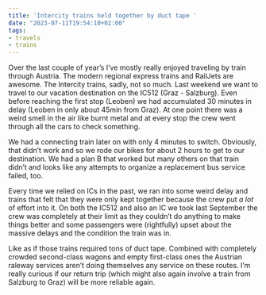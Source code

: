 ```yaml
---
title: 'Intercity trains held together by duct tape '
date: "2023-07-11T19:54:10+02:00"
tags:
- travels
- trains
---
```


Over the last couple of year’s I’ve mostly really enjoyed traveling by train through Austria. The modern regional express trains and RailJets are awesome. The Intercity trains, sadly, not so much. Last weekend we want to travel to our vacation destination on the IC512 (Graz - Salzburg). Even before reaching the first stop (Leoben) we had accumulated 30 minutes in delay (Leoben in only about 45min from Graz). At one point there was a weird smell in the air like burnt metal and at every stop the crew went through all the cars to check something.

We had a connecting train later on with only 4 minutes to switch. Obviously, that didn’t work and so we rode our bikes for about 2 hours to get to our destination. We had a plan B that worked but many others on that train didn’t and looks like any attempts to organize a replacement bus service failed, too. 

Every time we relied on ICs in the past, we ran into some weird delay and trains that felt that they were only kept together because the crew put *a lot* of effort into it. On both the IC512 and also an IC we took last September the crew was completely at their limit as they couldn’t do anything to make things better and some passengers were (rightfully) upset about the massive delays and the condition the train was in.

Like as if those trains required tons of duct tape. Combined with completely crowded second-class wagons and empty first-class ones the Austrian raleway services aren’t doing themselves any service on these routes. I’m really curious if our return trip (which might also again involve a train from Salzburg to Graz) will be more reliable again. 
